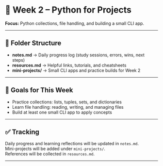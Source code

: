 # 📘 Week 2 – Python for Projects

**Focus:** Python collections, file handling, and building a small CLI app.  

---

## 📂 Folder Structure
- **notes.md** → Daily progress log (study sessions, errors, wins, next steps)  
- **resources.md** → Helpful links, tutorials, and cheatsheets  
- **mini-projects/** → Small CLI apps and practice builds for Week 2  

---

## 🎯 Goals for This Week
- Practice collections: lists, tuples, sets, and dictionaries  
- Learn file handling: reading, writing, and managing files  
- Build at least one small CLI app to apply concepts  

---

## ✅ Tracking
Daily progress and learning reflections will be updated in `notes.md`.  
Mini-projects will be added under `mini-projects/`.  
References will be collected in `resources.md`.  

---
